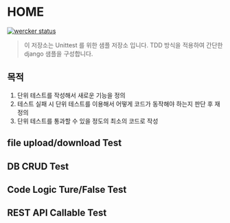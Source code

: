 # HOME
[![wercker status](https://app.wercker.com/status/a29ff540525cb0668306340890dcd898/m/master "wercker status")](https://app.wercker.com/project/byKey/a29ff540525cb0668306340890dcd898)
> 이 저장소는 Unittest 를 위한 샘플 저장소 입니다. TDD 방식을 적용하여 간단한 django 샘플을 구성합니다.

## 목적
1. 단위 테스트를 작성해서 새로운 기능을 정의
2. 테스트 실패 시 단위 테스트를 이용해서 어떻게 코드가 동작해야 하는지 판단 후 재정의
3. 단위 테스트를 통과할 수 있을 정도의 최소의 코드로 작성

## file upload/download Test

## DB CRUD Test

## Code Logic Ture/False Test

## REST API Callable Test
